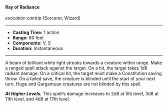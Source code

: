#### Ray of Radiance
*evocation cantrip* (Sorcerer, Wizard)
___
- **Casting Time:** 1 action
- **Range:** 60 feet
- **Components:** V, S
- **Duration:** Instantaneous
---
A beam of brilliant white light streaks towards a creature within range. Make a ranged spell attack against the target. On a hit, the target takes 1d8 radiant damage. On a critical hit, the target must make a Constitution saving throw. On a failed save, the creature is blinded until the start of your next turn. Huge and Gargantuan creatures are not blinded by this spell.

***At Higher Levels.*** This spell’s damage increases to 2d8 at 5th level, 3d8 at 11th level, and 4d8 at 17th level.
